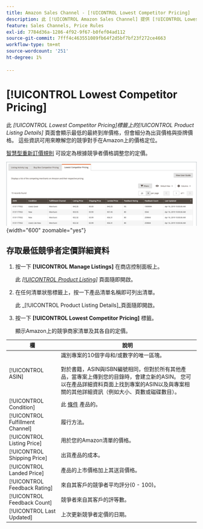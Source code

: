 ```yaml
---
title: Amazon Sales Channel - [!UICONTROL Lowest Competitor Pricing]
description: 此 [!UICONTROL Amazon Sales Channel] 提供 [!UICONTROL Lowest Competitor Pricing] 標籤來協助您瞭解競爭對手在Amazon上的價格定位。
feature: Sales Channels, Price Rules
exl-id: 7784d36a-1286-4f92-9f67-b0fef04ad112
source-git-commit: 7fff4c463551089fb64f2d5bf7bf23f272ce4663
workflow-type: tm+mt
source-wordcount: '251'
ht-degree: 1%

---
```


# [!UICONTROL Lowest Competitor Pricing]

此 _[!UICONTROL Lowest Competitor Pricing]_標籤上的_[!UICONTROL Product Listing Details]_ 頁面會顯示最低的最終到岸價格，但會細分為出貨價格與掛牌價格。 這些資訊可用來瞭解您的競爭對手在Amazon上的價格定位。

[智慧型重新訂價規則](./intelligent-repricing-rules.md) 可設定為根據競爭者價格調整您的定價。

![最低競爭者價格](assets/amazon-listing-details-lowest-comp.png){width="600" zoomable="yes"}

## 存取最低競爭者定價詳細資料

1. 按一下 **[!UICONTROL Manage Listings]** 在商店控制面板上。

   此 [_[!UICONTROL Product Listing]_](./managing-product-listings.md) 頁面隨即開啟。

1. 在任何清單狀態標籤上，按一下產品清單名稱即可列出清單。

   此 _[!UICONTROL Product Listing Details]_頁面隨即開啟。

1. 按一下 **[!UICONTROL Lowest Competitor Pricing]** 標籤。

   顯示Amazon上的競爭商家清單及其各自的定價。

| 欄 | 說明 |
|----------------------------------|----------------------------------------------------------------------------------------------------------------------------------------------------------------------------------------------------------------------------------------------------------------------------------------------------------------------------------------------------------------------------------------|
| [!UICONTROL ASIN] | 識別專案的10個字母和/或數字的唯一區塊。<br><br>對於書籍，ASIN與ISBN編號相同，但對於所有其他產品，當專案上傳到您的目錄時，會建立新的ASIN。 您可以在產品詳細資料頁面上找到專案的ASIN以及與專案相關的其他詳細資訊（例如大小、頁數或磁碟數目）。 |
| [!UICONTROL Condition] | 此 [條件](./product-listing-condition.md) 產品的。 |
| [!UICONTROL Fulfillment Channel] | 履行方法。 |
| [!UICONTROL Listing Price] | 用於您的Amazon清單的價格。 |
| [!UICONTROL Shipping Price] | 出貨產品的成本。 |
| [!UICONTROL Landed Price] | 產品的上市價格加上其送貨價格。 |
| [!UICONTROL Feedback Rating] | 來自其客戶的競爭者平均評分(0 - 100)。 |
| [!UICONTROL Feedback Count] | 競爭者來自其客戶的評等數。 |
| [!UICONTROL Last Updated] | 上次更新競爭者定價的日期。 |
